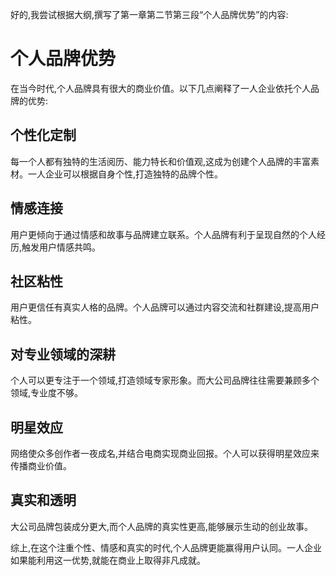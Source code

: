 好的,我尝试根据大纲,撰写了第一章第二节第三段“个人品牌优势”的内容:

# 个人品牌优势

在当今时代,个人品牌具有很大的商业价值。以下几点阐释了一人企业依托个人品牌的优势:

## 个性化定制

每一个人都有独特的生活阅历、能力特长和价值观,这成为创建个人品牌的丰富素材。一人企业可以根据自身个性,打造独特的品牌个性。

## 情感连接

用户更倾向于通过情感和故事与品牌建立联系。个人品牌有利于呈现自然的个人经历,触发用户情感共鸣。

## 社区粘性

用户更信任有真实人格的品牌。个人品牌可以通过内容交流和社群建设,提高用户粘性。

## 对专业领域的深耕

个人可以更专注于一个领域,打造领域专家形象。而大公司品牌往往需要兼顾多个领域,专业度不够。

## 明星效应

网络使众多创作者一夜成名,并结合电商实现商业回报。个人可以获得明星效应来传播商业价值。

## 真实和透明

大公司品牌包装成分更大,而个人品牌的真实性更高,能够展示生动的创业故事。

综上,在这个注重个性、情感和真实的时代,个人品牌更能赢得用户认同。一人企业如果能利用这一优势,就能在商业上取得非凡成就。
